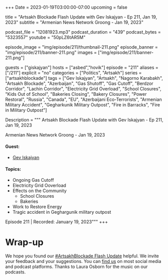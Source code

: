 +++
Date = 2023-01-19T03:00:00-07:00
upcoming = false

title = "Artsakh Blockade Flash Update with Gev Iskajyan - Ep 211, Jan 19, 2023"
subtitle = "Armenian News Network Groong - Jan 19, 2023"

podcast_file = "12081923.mp3"
podcast_duration = "439"
podcast_bytes = "5323557"
youtube = "50pLZ6tAR5M"

episode_image = "img/episode/211/thumbnail-211.png"
episode_banner = "img/episode/211/banner-211.png"
images = ["img/episode/211/banner-211.png"]

guests = ["giskajyan"]
hosts = ["asbed","hovik"]
episode = "211"
aliases = ["/211"]
explicit = "no"
categories = ["Politics", "Artsakh"]
series = ["artsakhblockade"]
tags = ["Gev Iskajyan", "Artsakh", "Nagorno Karabakh", "Artsakh Blockade", "Azerbaijan", "Gas Shutoff", "Gas Cutoff", "Berdzor Corridor", "Lachin Corridor", "Electricity Grid Overload", "School Closures", "Kids Out of School", "Bakeries Closing", "Bakery Closures", "Power Restoral", "Russia", "Canada", "EU", "Azerbaijani Eco-Terrorists", "Armenian Military Accident", "Gegharkunik Military Outpost", "Fire in Barracks", "Fire in Military Outpost"]

Description = """
Artsakh Blockade Flash Update with Gev Iskajyan - Ep 211, Jan 19, 2023

Armenian News Network Groong - Jan 19, 2023

#### Guest: 
* [Gev Iskajyan](/guest/giskajyan)

#### Topics:
* Ongoing Gas Cutoff
* Electricity Grid Ooverload
* Effects on the Community
    * School Closures
    * Bakeries
* Work to Restore Energy
* Tragic accident in Geghargunik military outpost

Episode 211 | Recorded: January 19, 2023"""
+++


# Wrap-up

We hope you found our [#ArtsakhBlockade Flash Update](https://podcasts.groong.org/) helpful. We invite your feedback and your suggestions. You can [find us](https://linktr.ee/groong) on most social media and podcast platforms. Thanks to Laura Osborn for the music on our podcasts.

